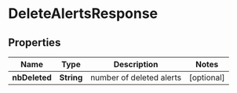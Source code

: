 

# DeleteAlertsResponse


## Properties

| Name | Type | Description | Notes |
|------------ | ------------- | ------------- | -------------|
|**nbDeleted** | **String** | number of deleted alerts |  [optional] |




